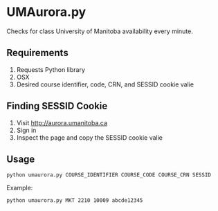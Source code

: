 UMAurora.py
===========

Checks for class University of Manitoba availability every minute.

Requirements
------------

1. Requests Python library
2. OSX
3. Desired course identifier, code, CRN, and SESSID cookie valie

Finding SESSID Cookie
---------------------

1. Visit http://aurora.umanitoba.ca
2. Sign in
3. Inspect the page and copy the SESSID cookie valie

Usage
-----

    python umaurora.py COURSE_IDENTIFIER COURSE_CODE COURSE_CRN SESSID

Example:
    
    python umaurora.py MKT 2210 10009 abcde12345